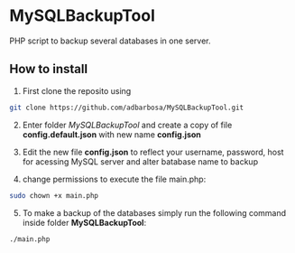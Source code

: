 # MySQLBackupTool
PHP script to backup several databases in one server.

## How to install ##
1. First clone the reposito using 
```bash
git clone https://github.com/adbarbosa/MySQLBackupTool.git
```
2. Enter folder *MySQLBackupTool* and create a copy of file **config.default.json** with new name **config.json**

3. Edit the new file **config.json** to reflect your username, password, host for acessing MySQL server and alter batabase name to backup

4. change permissions to execute the file main.php:
```bash
sudo chown +x main.php
```

5. To make a backup of the databases simply run the following command inside folder **MySQLBackupTool**:
```bash
./main.php
```